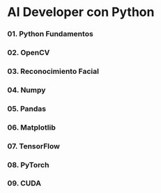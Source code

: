 # AI Developer con Python
### 01. Python Fundamentos
### 02. OpenCV
### 03. Reconocimiento Facial
### 04. Numpy
### 05. Pandas
### 06. Matplotlib
### 07. TensorFlow
### 08. PyTorch
### 09. CUDA